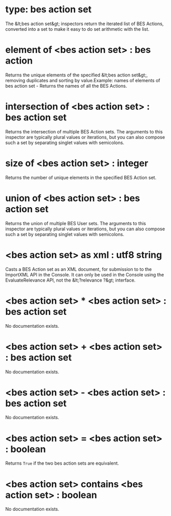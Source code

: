# type: bes action set

The &amp;lt;bes action set&amp;gt; inspectors return the iterated list of BES Actions, converted into a set to make it easy to do set arithmetic with the list.

# element of &lt;bes action set&gt; : bes action

Returns the unique elements of the specified &amp;lt;bes action set&amp;gt;, removing duplicates and sorting by value.Example: names of elements of bes action set - Returns the names of all the BES Actions.

# intersection of &lt;bes action set&gt; : bes action set

Returns the intersection of multiple BES Action sets. The arguments to this inspector are typically plural values or iterations, but you can also compose such a set by separating singlet values with semicolons.

# size of &lt;bes action set&gt; : integer

Returns the number of unique elements in the specified BES Action set.

# union of &lt;bes action set&gt; : bes action set

Returns the union of multiple BES User sets. The arguments to this inspector are typically plural values or iterations, but you can also compose such a set by separating singlet values with semicolons.

# &lt;bes action set&gt; as xml : utf8 string

Casts a BES Action set as an XML document, for submission to to the ImportXML API in the Console. It can only be used in the Console using the EvaluateRelevance API, not the &amp;lt;?relevance ?&amp;gt; interface.

# &lt;bes action set&gt; * &lt;bes action set&gt; : bes action set

No documentation exists.

# &lt;bes action set&gt; + &lt;bes action set&gt; : bes action set

No documentation exists.

# &lt;bes action set&gt; - &lt;bes action set&gt; : bes action set

No documentation exists.

# &lt;bes action set&gt; = &lt;bes action set&gt; : boolean

Returns `True` if the two bes action sets are equivalent.

# &lt;bes action set&gt; contains &lt;bes action set&gt; : boolean

No documentation exists.

